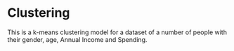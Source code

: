 # Clustering
This is a k-means clustering model for a dataset of a number of people with their gender, age, Annual Income and Spending.
